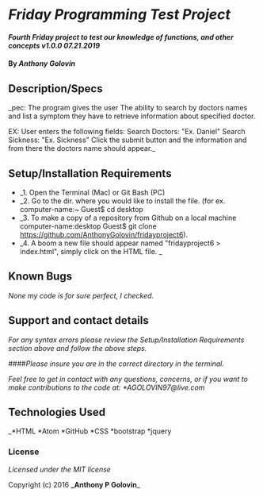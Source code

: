# _Friday Programming Test Project_

#### _Fourth Friday project to test our knowledge of functions, and other concepts v1.0.0 07.21.2019_

#### By _**Anthony Golovin**_

## Description/Specs

_pec: The program gives the user The ability to search by doctors names and list a symptom they have to retrieve information about specified doctor.

EX: User enters the following fields:
Search Doctors: "Ex. Daniel"
Search Sickness: "Ex. Sickness"
Click the submit button and the information and from there the doctors name should appear._

## Setup/Installation Requirements

* _1. Open the Terminal (Mac) or Git Bash (PC)
* _2. Go to the dir. where you would like to install the file. (for ex. computer-name:~ Guest$ cd desktop
* _3. To make a copy of a repository from Github on a local machine computer-name:desktop Guest$ git clone https://github.com/AnthonyGolovin/fridayproject6).
* _4. A boom a new file should appear named "fridayproject6 > index.html", simply click on the HTML file. _

## Known Bugs

_None my code is for sure perfect, I checked._

## Support and contact details

_For any syntax errors please review the Setup/Installation Requirements section above and follow the above steps._

####_Please insure you are in the correct directory in the terminal._

_Feel free to get in contact with any questions, concerns, or if you want to make contributions to the code at:
 *AGOLOVIN97@live.com_

## Technologies Used

_*HTML
 *Atom
 *GitHub
 *CSS
 *bootstrap
 *jquery

### License

*Licensed under the MIT license*

Copyright (c) 2016 **_Anthony P Golovin**_
